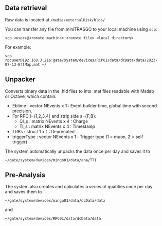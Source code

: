 ## Data retrieval

Raw data is located at `/media/externalDisk/hlds/`

You can transfer any file from miniTRASGO to your local machine using `scp`:

    scp <user>@<remote machine>:<remote file> <local directory>
  
  For example:

    scp rpcuser@192.168.3.216:gate/system/devices/RCP01/data/dcData/data/2023-07-13-EffMap.mat ~/

## Unpacker

Converts binary data in the .hld files to into .mat files readable with Matlab or Octave, which contain:

- Ebtime : vector NEvents x 1 : Event builder time, global time with second precision.
- For RPC l={1,2,3,4} and strip side s={F,B}:
    - Ql_s : matrix NEvents x 4 : Charge
    - Tl_s : matrix NEvents x 4 : Timestamp
- TRBs : struct 1 x 1 : Deprecated
- triggerType : vector NEvents x 1 : Trigger type (1 = muon, 2 = self trigger)

The system automatically unpacks the data once per day and saves it to

    ~/gate/system/devices/mingo01/data/ana/TT1

## Pre-Analysis

The system also creates and calculates a series of quatities once per day and saves them to
  
    ~/gate/system/devices/mingo01/data/dcData/data
  
and
  
    ~/gate/system/devices/RPC01/data/dcData/data


